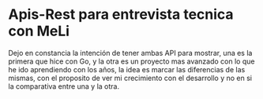 # Apis-Rest para entrevista tecnica con MeLi

Dejo en constancia la intención de tener ambas API para mostrar, una es la primera que hice con Go, 
y la otra es un proyecto mas avanzado con lo que he ido aprendiendo con los años, la idea es marcar 
las diferencias de las mismas, con el proposito de ver mi crecimiento con el desarrollo y no en si 
la comparativa entre una y la otra.